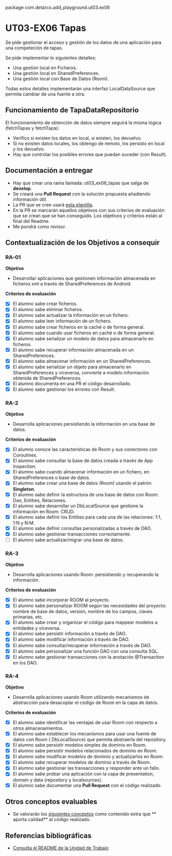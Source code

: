 package com.detarco.add_playground.ut03.ex06

# UT03-EX06 Tapas

Se pide gestionar el acceso y gestión de los datos de una aplicación para una competeción de tapas.

Se pide implementar lo siguientes detalles:

- Una gestión local en Ficheros.
- Una gestión local en SharedPreferences.
- Una gestión local con Base de Datos (Room).

Todas estos detalles implementarán una interfaz LocalDataSource que permita cambiar de una fuente a
otra.

## Funcionamiento de TapaDataRepositorio

El funcionamiento de obtención de datos siempre seguirá la misma lógica (fetchTapas y fetchTapa):

- Verifico si existen los datos en local, si existen, los devuelvo.
- Si no existen datos locales, los obtengo de remoto, los persisto en local y los devuelvo.
- Hay que controlar los posibles errores que puedan suceder (con Result).

## Documentación a entregar

- Hay que crear una rama llamada: ut03_ex06_tapas que salga de **develop**.
- Se creará una **Pull Request** con la solución propuesta añadiendo información útil.
- La PR que se cree
  usará [esta plantilla](../../../../../../../../../.github/pull_request_template.md).
- En la PR se marcarán aquellos objetivos con sus criterios de evaluación que se crean que se han
  conseguido. Los objetivos y criterios están al final del Readme.
- Me pondrá como revisor.

## Contextualización de los Objetivos a consequir

### RA-01

**Objetivo**

- Desarrollar aplicaciones que gestionen información almacenada en ficheros xml a través de
  SharedPreferences de Android.

**Criterios de evaluación**

- [x] El alumno sabe crear ficheros.
- [x] El alumno sabe eliminar ficheros.
- [x] El alumno sabe actualizar la información en un fichero.
- [x] El alumno sabe leer información de un fichero.
- [x] El alumno sabe crear ficheros en la caché o de forma general.
- [x] El alumno sabe cuando usar ficheros en caché o de forma general.
- [x] El alumno sabe serializar un modelo de datos para almacenarlo en ficheros.
- [x] El alumno sabe recuperar información almacenada en un SharedPreferences.
- [x] El alumno sabe almacenar información en un SharedPreferences.
- [x] El alumno sabe serializar un objeto para almacenarlo en SharedPreferences y viceversa,
  convierte a modelo información obtenida de SharedPreferences.
- [x] El alumno documenta en una PR el código desarrollado.
- [x] El alumno sabe gestionar los errores con Result.

### RA-2

**Objetivo**

- Desarrolla aplicaciones persistiendo la información en una base de datos.

**Criterios de evaluación**

- [x] El alumno conoce las características de Room y sus conectores con Coroutines.
- [x] El alumno sabe consultar la base de datos creada a través de App Inspection.
- [x] El alumno sabe cuando almacenar información en un fichero, en SharedPreferences o base de
  datos.
- [x] El alumno sabe crear una base de datos (Room) usando el patrón **Singleton**.
- [x] El alumno sabe definir la estructura de una base de datos con Room: Dao, Entities, Relaciones.
- [x] El alumno sabe desarrollar un DbLocalSource que gestione la información en Room: CRUD.
- [x] El alumno sabe definir los Entities para cada una de las relaciones: 1:1, 1:N y N:M.
- [x] El alumno sabe definir consultas personalizadas a través de DAO.
- [x] El alumno sabe gestionar transacciones correctamente.
- [ ] El alumno sabe actualizar/migrar una base de datos.

### RA-3

**Objetivo**

- Desarrolla aplicaciones usando Room: persistiendo y recuperando la información.

**Criterios de evaluación**

- [x] El alumno sabe incorporar ROOM al proyecto.
- [x] El alumno sabe personalizar ROOM según las necesidades del proyecto: nombre de base de datos,
  versión, nombre de los campos, claves primarias, etc.
- [x] El alumno sabe crear y organizar el código para mappear modelos a entidades y viceversa.
- [x] El alumno sabe persistir información a través de DAO.
- [x] El alumno sabe modificar información a través de DAO.
- [x] El alumno sabe consultar/recuperar información a través de DAO.
- [x] El alumno sabe personalizar una función DAO con una consulta SQL.
- [x] El alumno sabe gestionar transacciones con la anotación @Transaction en los DAO.

### RA-4

**Objetivo**

- Desarrolla aplicaciones usando Room utilizando mecanismos de abstracción para desacoplar el código
  de Room en la capa de datos.

**Criterios de evaluación**

- [x] El alumno sabe identificar las ventajas de usar Room con respecto a otros almacenamientos.
- [x] El alumno sabe establecer los mecanismos para usar una fuente de datos con Room (
  DbLocalSource) que permita abstraerla del repository.
- [x] El alumno sabe persistir modelos simples de dominio en Room.
- [x] El alumno sabe persistir modelos relacionados de dominio en Room.
- [x] El alumno sabe modificar modelos de dominio y actualizarlos en Room.
- [x] El alumno sabe recuperar modelos de dominio a través de Room.
- [x] El alumno sabe gestionar las transacciones y responder ante un fallo.
- [x] El alumno sabe probar una aplicación con la capa de presentation, domain y data (repository y
  localsources).
- [x] El alumno sabe documentar una **Pull Request** con el código realizado.

## Otros conceptos evaluables

- Se valorarán los [siguientes conceptos](../../../../../../../../../) como contenido extra que **
  aporta calidad** al código realizado.

## Referencias bibliográficas

- [Consulta el README de la Unidad de Trabajo](../)